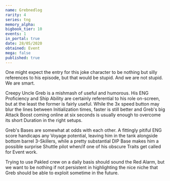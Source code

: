 ```yaml
---
name: Grebnedlog
rarity: 4
series: tng
memory_alpha:
bigbook_tier: 10
events: 1
in_portal: true
date: 28/05/2020
obtained: Event
mega: false
published: true
---
```


One might expect the entry for this joke character to be nothing but silly references to his episode, but that would be stupid. And we are not stupid. We are smart.

Creepy Uncle Greb is a mishmash of useful and humorous. His ENG Proficiency and Ship Ability are certainly referential to his role on-screen, but at the least the former is fairly useful. While the 3x speed button may blur the lines between Initialization times, faster is still better and Greb's big Attack Boost coming online at six seconds is usually enough to overcome its short Duration in the right setups.

Greb's Bases are somewhat at odds with each other. A fittingly pitiful ENG score handicaps any Voyage potential, leaving him in the tank alongside bottom barrel 3-Skillers, while a pretty substantial DIP Base makes him a possible surprise Shuttle pilot when/if one of his obscure Traits get called for Event work. 

Trying to use Pakled crew on a daily basis should sound the Red Alarm, but we want to be nothing if not persistent in highlighting the nice niche that Greb should be able to exploit sometime in the future.
